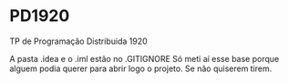 # PD1920
TP de Programação Distribuida 1920

A pasta .idea e o .iml estão no .GITIGNORE
Só meti aí esse base porque alguem podia querer para abrir logo o projeto. Se não quiserem tirem.
